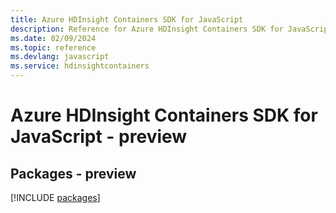```yaml
---
title: Azure HDInsight Containers SDK for JavaScript
description: Reference for Azure HDInsight Containers SDK for JavaScript
ms.date: 02/09/2024
ms.topic: reference
ms.devlang: javascript
ms.service: hdinsightcontainers
---
```

# Azure HDInsight Containers SDK for JavaScript - preview
## Packages - preview
[!INCLUDE [packages](hdinsight-containers-index.md)]